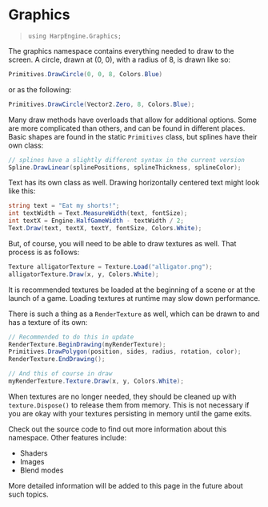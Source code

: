 # Graphics
> `using HarpEngine.Graphics;`

The graphics namespace contains everything needed to draw to the screen. A circle, drawn at (0, 0), with a radius of 8, is drawn like so:

```csharp
Primitives.DrawCircle(0, 0, 8, Colors.Blue)
```

or as the following:

```csharp
Primitives.DrawCircle(Vector2.Zero, 8, Colors.Blue);
```

Many draw methods have overloads that allow for additional options. Some are more complicated than others, and can be found in different places. Basic shapes are found in the static `Primitives` class, but splines have their own class:

```csharp
// splines have a slightly different syntax in the current version
Spline.DrawLinear(splinePositions, splineThickness, splineColor);
```

Text has its own class as well. Drawing horizontally centered text might look like this:

```csharp
string text = "Eat my shorts!";
int textWidth = Text.MeasureWidth(text, fontSize);
int textX = Engine.HalfGameWidth - textWidth / 2;
Text.Draw(text, textX, textY, fontSize, Colors.White);
```

But, of course, you will need to be able to draw textures as well. That process is as follows:

```csharp
Texture alligatorTexture = Texture.Load("alligator.png");
alligatorTexture.Draw(x, y, Colors.White);
```

It is recommended textures be loaded at the beginning of a scene or at the launch of a game. Loading textures at runtime may slow down performance.

There is such a thing as a `RenderTexture` as well, which can be drawn to and has a texture of its own:

```csharp
// Recommended to do this in update
RenderTexture.BeginDrawing(myRenderTexture);
Primitives.DrawPolygon(position, sides, radius, rotation, color);
RenderTexture.EndDrawing();

// And this of course in draw
myRenderTexture.Texture.Draw(x, y, Colors.White);
```

When textures are no longer needed, they should be cleaned up with `texture.Dispose()` to release them from memory. This is not necessary if you are okay with your textures persisting in memory until the game exits.

Check out the source code to find out more information about this namespace. Other features include:

- Shaders
- Images
- Blend modes

More detailed information will be added to this page in the future about such topics.